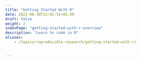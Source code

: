 ```yaml
---
title: "Getting Started With R"
date: 2022-06-30T22:02:51+05:30
draft: false
weight: 2
indexPage: "getting-started-with-r-overview"
description: "Learn to code in R"
aliases:
    - /topics/reproducible-research/getting-started-with-r/
  

---
```

